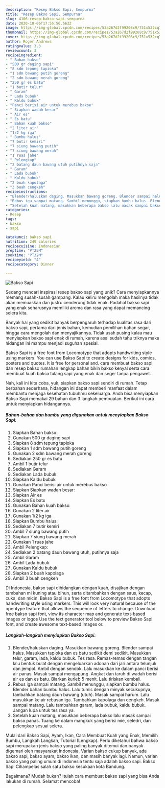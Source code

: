 ```yaml
---
description: "Resep Bakso Sapi, Sempurna"
title: "Resep Bakso Sapi, Sempurna"
slug: 4106-resep-bakso-sapi-sempurna
date: 2020-10-06T17:56:56.563Z
image: https://img-global.cpcdn.com/recipes/53a267d2f99208c9/751x532cq70/bakso-sapi-foto-resep-utama.jpg
thumbnail: https://img-global.cpcdn.com/recipes/53a267d2f99208c9/751x532cq70/bakso-sapi-foto-resep-utama.jpg
cover: https://img-global.cpcdn.com/recipes/53a267d2f99208c9/751x532cq70/bakso-sapi-foto-resep-utama.jpg
author: Roger Andrews
ratingvalue: 3.3
reviewcount: 3
recipeingredient:
- " Bahan bakso"
- "500 gr daging sapi"
- "8 sdm tepung tapioka"
- "1 sdm bawang putih goreng"
- "2 sdm bawang merah goreng"
- "250 gr es batu"
- "1 butir telur"
- " Garam"
- " Lada bubuk"
- " Kaldu bubuk"
- "Panci berisi air untuk merebus bakso"
- " Siapkan wadah besar"
- " Air es"
- " Es batu"
- " Bahan kuah bakso"
- "2 liter air"
- "1/2 kg iga"
- " Bumbu halus"
- "7 butir kemiri"
- "7 siung bawang putih"
- "7 siung bawang merah"
- "1 ruas jahe"
- " Pelengkap"
- "2 batang daun bawang utuh putihnya saja"
- " Garam"
- " Lada bubuk"
- " Kaldu bubuk"
- "2 buah kapolaga"
- "3 buah cengkeh"
recipeinstructions:
- "Blender/haluskan daging. Masukkan bawang goreng. Blender sampai halus. Masukkan tapioka dan es batu sedikit demi sedikit. Masukkan telur, garam, lada, kaldu bubuk. Tes rasa. Remas-remas dengan tangan lalu bentuk bulat dengan mengeluarkan adonan dari jari antara telunjuk dan jempol. Ambil dengan sendok. Lalu masukkan ke dalam panci berisi air panas. Masak sampai mengapung. Angkat dan taruh di wadah berisi air es dan es batu. Biarkan kurleb 5 menit. Lalu tiriskan kembali."
- "Rebus iga sampai matang. Sambil menunggu, siapkan bumbu halus. Blender bahan bumbu halus. Lalu tumis dengan minyak secukupnya, tambahkan batang daun bawang (utuh). Masak sampai harum. Lalu masukkan ke air rebusan iga. Tambahkan kapolaga dan cengkeh. Masak sampai matang. Lalu tambahkan garam, lada bubuk, kaldu bubuk. Jangan lupa untuk tes rasa ya."
- "Setelah kuah matang, masukkan beberapa bakso lalu masak sampai bakso panas. Tuang ke dalam mangkuk yang berisi mie, seledri, dan pelengkap sesuai selera."
categories:
- Resep
tags:
- bakso
- sapi

katakunci: bakso sapi 
nutrition: 249 calories
recipecuisine: Indonesian
preptime: "PT25M"
cooktime: "PT32M"
recipeyield: "4"
recipecategory: Dinner

---
```



![Bakso Sapi](https://img-global.cpcdn.com/recipes/53a267d2f99208c9/751x532cq70/bakso-sapi-foto-resep-utama.jpg)

Sedang mencari inspirasi resep bakso sapi yang unik? Cara menyiapkannya memang susah-susah gampang. Kalau keliru mengolah maka hasilnya tidak akan memuaskan dan justru cenderung tidak enak. Padahal bakso sapi yang enak seharusnya memiliki aroma dan rasa yang dapat memancing selera kita.

Banyak hal yang sedikit banyak berpengaruh terhadap kualitas rasa dari bakso sapi, pertama dari jenis bahan, kemudian pemilihan bahan segar, hingga cara mengolah dan menyajikannya. Tidak usah pusing kalau mau menyiapkan bakso sapi enak di rumah, karena asal sudah tahu triknya maka hidangan ini mampu menjadi suguhan spesial.

Bakso Sapi is a free font from Locomotype that adopts handwriting style using markers. You can use Bakso Sapi to create designs for kids, comics, posters and quotes. It is free for personal and. cara membuat bakso sapi dan resep bakso rumahan lengkap bahan bikin bakso kenyal serta cara membuat kuah bakso tulang sapi yang enak dan seger tanpa pengawet.


Nah, kali ini kita coba, yuk, siapkan bakso sapi sendiri di rumah. Tetap berbahan sederhana, hidangan ini dapat memberi manfaat dalam membantu menjaga kesehatan tubuhmu sekeluarga. Anda bisa menyiapkan Bakso Sapi memakai 29 bahan dan 3 langkah pembuatan. Berikut ini cara untuk menyiapkan hidangannya.

<!--inarticleads1-->

##### Bahan-bahan dan bumbu yang digunakan untuk menyiapkan Bakso Sapi:

1. Siapkan  Bahan bakso:
1. Gunakan 500 gr daging sapi
1. Siapkan 8 sdm tepung tapioka
1. Siapkan 1 sdm bawang putih goreng
1. Gunakan 2 sdm bawang merah goreng
1. Sediakan 250 gr es batu
1. Ambil 1 butir telur
1. Sediakan  Garam
1. Sediakan  Lada bubuk
1. Siapkan  Kaldu bubuk
1. Gunakan Panci berisi air untuk merebus bakso
1. Siapkan  Siapkan wadah besar:
1. Siapkan  Air es
1. Siapkan  Es batu
1. Gunakan  Bahan kuah bakso:
1. Gunakan 2 liter air
1. Gunakan 1/2 kg iga
1. Siapkan  Bumbu halus:
1. Sediakan 7 butir kemiri
1. Ambil 7 siung bawang putih
1. Siapkan 7 siung bawang merah
1. Gunakan 1 ruas jahe
1. Ambil  Pelengkap:
1. Sediakan 2 batang daun bawang utuh, putihnya saja
1. Ambil  Garam
1. Ambil  Lada bubuk
1. Gunakan  Kaldu bubuk
1. Siapkan 2 buah kapolaga
1. Ambil 3 buah cengkeh


Di Indonesia, bakso sapi dihidangkan dengan kuah, disajikan dengan tambahan mi kuning atau bihun, serta ditambahkan dengan saus, kecap, cuka, dan micin. Bakso Sapi is a free font from Locomotype that adopts handwriting style using markers. This will look very natural because of the opentype feature that allows the sequence of letters to change. Download free bakso sapi font, view its character map and generate text-based images or logos Use the text generator tool below to preview Bakso Sapi font, and create awesome text-based images or. 

<!--inarticleads2-->

##### Langkah-langkah menyiapkan Bakso Sapi:

1. Blender/haluskan daging. Masukkan bawang goreng. Blender sampai halus. Masukkan tapioka dan es batu sedikit demi sedikit. Masukkan telur, garam, lada, kaldu bubuk. Tes rasa. Remas-remas dengan tangan lalu bentuk bulat dengan mengeluarkan adonan dari jari antara telunjuk dan jempol. Ambil dengan sendok. Lalu masukkan ke dalam panci berisi air panas. Masak sampai mengapung. Angkat dan taruh di wadah berisi air es dan es batu. Biarkan kurleb 5 menit. Lalu tiriskan kembali.
1. Rebus iga sampai matang. Sambil menunggu, siapkan bumbu halus. Blender bahan bumbu halus. Lalu tumis dengan minyak secukupnya, tambahkan batang daun bawang (utuh). Masak sampai harum. Lalu masukkan ke air rebusan iga. Tambahkan kapolaga dan cengkeh. Masak sampai matang. Lalu tambahkan garam, lada bubuk, kaldu bubuk. Jangan lupa untuk tes rasa ya.
1. Setelah kuah matang, masukkan beberapa bakso lalu masak sampai bakso panas. Tuang ke dalam mangkuk yang berisi mie, seledri, dan pelengkap sesuai selera.


Mulai dari Bakso Sapi, Ayam, Ikan, Cara Membuat Kuah yang Enak, Memilih Bumbu, Langkah Langkah, Tutorial (Lengkap). Perlu diketahui bahwa bakso sapi merupakan jenis bakso yang paling banyak ditemui dan banyak digemari oleh masyarakat Indonesia. Varian bakso cukup banyak, ada bakso sapi, bakso ayam, bakso ikan, dan masih banyak lagi. Namun, varian bakso yang paling umum di Indonesia tentu saja adalah bakso sapi. Bakso Sapi Cihampelas salah satu bakso kesukaan kota Bandung. 

Bagaimana? Mudah bukan? Itulah cara membuat bakso sapi yang bisa Anda lakukan di rumah. Selamat mencoba!
